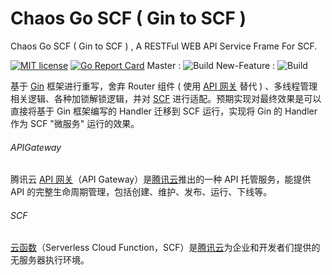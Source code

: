 # Chaos Go SCF ( Gin to SCF ) 
Chaos Go SCF ( Gin to SCF ) , A RESTFul WEB API Service Frame For SCF.

[![MIT license](https://img.shields.io/badge/license-MIT-brightgreen.svg)](https://opensource.org/licenses/MIT) [![Go Report Card](https://goreportcard.com/badge/github.com/offcn-jl/chaos-go-scf)](https://goreportcard.com/report/github.com/offcn-jl/chaos-go-scf) Master : ![Build](https://github.com/offcn-jl/chaos-go-scf/workflows/Build/badge.svg) New-Feature : ![Build](https://github.com/offcn-jl/chaos-go-scf/workflows/Build/badge.svg?branch=new-feature) 

基于 [Gin](https://github.com/gin-gonic/gin) 框架进行重写，舍弃 Router 组件 ( 使用 [API 网关](#APIGateway) 替代 ) 、多线程管理相关逻辑、各种加锁解锁逻辑，并对 [SCF](#SCF) 进行适配。预期实现对最终效果是可以直接将基于 Gin 框架编写的 Handler 迁移到 SCF 运行，实现将 Gin 的 Handler 作为 SCF "微服务" 运行的效果。

###### APIGateway
腾讯云 [API 网关](https://cloud.tencent.com/product/apigateway)（API Gateway）是[腾讯云](https://cloud.tencent.com)推出的一种 API 托管服务，能提供 API 的完整生命周期管理，包括创建、维护、发布、运行、下线等。
###### SCF
[云函数](https://cloud.tencent.com/document/product/583)（Serverless Cloud Function，SCF）是[腾讯云](https://cloud.tencent.com)为企业和开发者们提供的无服务器执行环境。
